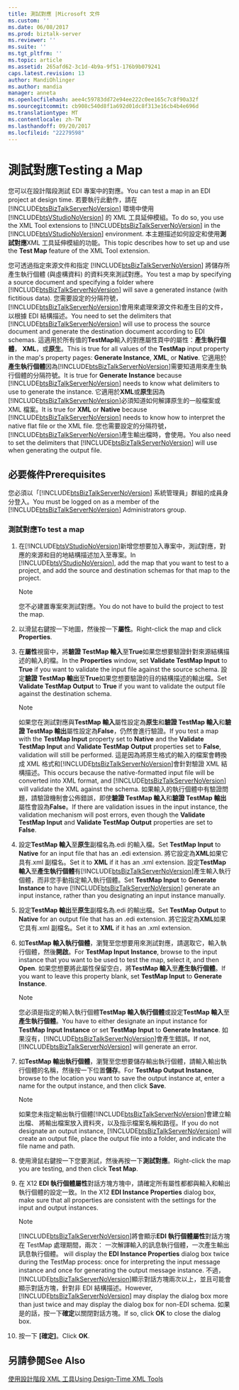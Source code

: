 ```yaml
---
title: 測試對應 |Microsoft 文件
ms.custom: ''
ms.date: 06/08/2017
ms.prod: biztalk-server
ms.reviewer: ''
ms.suite: ''
ms.tgt_pltfrm: ''
ms.topic: article
ms.assetid: 265afd62-3c1d-4b9a-9f51-176b9b079241
caps.latest.revision: 13
author: MandiOhlinger
ms.author: mandia
manager: anneta
ms.openlocfilehash: aee4c59783dd72e94ee222c0ee165c7c8f90a32f
ms.sourcegitcommit: cb908c540d8f1a692d01dc8f313e16cb4b4e696d
ms.translationtype: MT
ms.contentlocale: zh-TW
ms.lasthandoff: 09/20/2017
ms.locfileid: "22279598"
---
```

# <a name="testing-a-map"></a><span data-ttu-id="502ec-102">測試對應</span><span class="sxs-lookup"><span data-stu-id="502ec-102">Testing a Map</span></span>
<span data-ttu-id="502ec-103">您可以在設計階段測試 EDI 專案中的對應。</span><span class="sxs-lookup"><span data-stu-id="502ec-103">You can test a map in an EDI project at design time.</span></span> <span data-ttu-id="502ec-104">若要執行此動作，請在 [!INCLUDE[btsBizTalkServerNoVersion](../includes/btsbiztalkservernoversion-md.md)] 環境中使用 [!INCLUDE[btsVStudioNoVersion](../includes/btsvstudionoversion-md.md)] 的 XML 工具延伸模組。</span><span class="sxs-lookup"><span data-stu-id="502ec-104">To do so, you use the XML Tool extensions to [!INCLUDE[btsBizTalkServerNoVersion](../includes/btsbiztalkservernoversion-md.md)] in the [!INCLUDE[btsVStudioNoVersion](../includes/btsvstudionoversion-md.md)] environment.</span></span> <span data-ttu-id="502ec-105">本主題描述如何設定和使用**測試對應**XML 工具延伸模組的功能。</span><span class="sxs-lookup"><span data-stu-id="502ec-105">This topic describes how to set up and use the **Test Map** feature of the XML Tool extension.</span></span>  
  
 <span data-ttu-id="502ec-106">您可透過指定來源文件和指定 [!INCLUDE[btsBizTalkServerNoVersion](../includes/btsbiztalkservernoversion-md.md)] 將儲存所產生執行個體 (與虛構資料) 的資料夾來測試對應。</span><span class="sxs-lookup"><span data-stu-id="502ec-106">You test a map by specifying a source document and specifying a folder where [!INCLUDE[btsBizTalkServerNoVersion](../includes/btsbiztalkservernoversion-md.md)] will save a generated instance (with fictitious data).</span></span> <span data-ttu-id="502ec-107">您需要設定的分隔符號，[!INCLUDE[btsBizTalkServerNoVersion](../includes/btsbiztalkservernoversion-md.md)]會用來處理來源文件和產生目的文件，以根據 EDI 結構描述。</span><span class="sxs-lookup"><span data-stu-id="502ec-107">You need to set the delimiters that [!INCLUDE[btsBizTalkServerNoVersion](../includes/btsbiztalkservernoversion-md.md)] will use to process the source document and generate the destination document according to EDI schemas.</span></span> <span data-ttu-id="502ec-108">這適用於所有值的**TestMap**輸入的對應屬性頁中的屬性：**產生執行個體**， **XML**，或**原生**。</span><span class="sxs-lookup"><span data-stu-id="502ec-108">This is true for all values of the **TestMap** input property in the map's property pages: **Generate Instance**, **XML**, or **Native**.</span></span> <span data-ttu-id="502ec-109">它適用於**產生執行個體**因為[!INCLUDE[btsBizTalkServerNoVersion](../includes/btsbiztalkservernoversion-md.md)]需要知道用來產生執行個體的分隔符號。</span><span class="sxs-lookup"><span data-stu-id="502ec-109">It is true for **Generate Instance** because [!INCLUDE[btsBizTalkServerNoVersion](../includes/btsbiztalkservernoversion-md.md)] needs to know what delimiters to use to generate the instance.</span></span> <span data-ttu-id="502ec-110">它適用於**XML**或**原生**因為[!INCLUDE[btsBizTalkServerNoVersion](../includes/btsbiztalkservernoversion-md.md)]必須知道如何解譯原生的一般檔案或 XML 檔案。</span><span class="sxs-lookup"><span data-stu-id="502ec-110">It is true for **XML** or **Native** because [!INCLUDE[btsBizTalkServerNoVersion](../includes/btsbiztalkservernoversion-md.md)] needs to know how to interpret the native flat file or the XML file.</span></span> <span data-ttu-id="502ec-111">您也需要設定的分隔符號，[!INCLUDE[btsBizTalkServerNoVersion](../includes/btsbiztalkservernoversion-md.md)]產生輸出檔時，會使用。</span><span class="sxs-lookup"><span data-stu-id="502ec-111">You also need to set the delimiters that [!INCLUDE[btsBizTalkServerNoVersion](../includes/btsbiztalkservernoversion-md.md)] will use when generating the output file.</span></span>  
  
## <a name="prerequisites"></a><span data-ttu-id="502ec-112">必要條件</span><span class="sxs-lookup"><span data-stu-id="502ec-112">Prerequisites</span></span>  
 <span data-ttu-id="502ec-113">您必須以「[!INCLUDE[btsBizTalkServerNoVersion](../includes/btsbiztalkservernoversion-md.md)] 系統管理員」群組的成員身分登入。</span><span class="sxs-lookup"><span data-stu-id="502ec-113">You must be logged on as a member of the [!INCLUDE[btsBizTalkServerNoVersion](../includes/btsbiztalkservernoversion-md.md)] Administrators group.</span></span>  
  
### <a name="to-test-a-map"></a><span data-ttu-id="502ec-114">測試對應</span><span class="sxs-lookup"><span data-stu-id="502ec-114">To test a map</span></span>  
  
1.  <span data-ttu-id="502ec-115">在[!INCLUDE[btsVStudioNoVersion](../includes/btsvstudionoversion-md.md)]新增您想要加入專案中，測試對應，對應的來源和目的地結構描述加入至專案。</span><span class="sxs-lookup"><span data-stu-id="502ec-115">In [!INCLUDE[btsVStudioNoVersion](../includes/btsvstudionoversion-md.md)], add the map that you want to test to a project, and add the source and destination schemas for that map to the project.</span></span>  
  
    > [!NOTE]
    >  <span data-ttu-id="502ec-116">您不必建置專案來測試對應。</span><span class="sxs-lookup"><span data-stu-id="502ec-116">You do not have to build the project to test the map.</span></span>  
  
2.  <span data-ttu-id="502ec-117">以滑鼠右鍵按一下地圖，然後按一下**屬性**。</span><span class="sxs-lookup"><span data-stu-id="502ec-117">Right-click the map and click **Properties**.</span></span>  
  
3.  <span data-ttu-id="502ec-118">在**屬性**視窗中，將**驗證 TestMap 輸入**至**True**如果您想要驗證針對來源結構描述的輸入的檔。</span><span class="sxs-lookup"><span data-stu-id="502ec-118">In the **Properties** window, set **Validate TestMap Input** to **True** if you want to validate the input file against the source schema.</span></span> <span data-ttu-id="502ec-119">設定**驗證 TestMap 輸出**至**True**如果您想要驗證的目的結構描述的輸出檔。</span><span class="sxs-lookup"><span data-stu-id="502ec-119">Set **Validate TestMap Output** to **True** if you want to validate the output file against the destination schema.</span></span>  
  
    > [!NOTE]
    >  <span data-ttu-id="502ec-120">如果您在測試對應與**TestMap 輸入**屬性設定為**原生**和**驗證 TestMap 輸入**和**驗證 TestMap 輸出**屬性設定為**False**，仍然會進行驗證。</span><span class="sxs-lookup"><span data-stu-id="502ec-120">If you test a map with the **TestMap Input** property set to **Native** and the **Validate TestMap Input** and **Validate TestMap Output** properties set to **False**, validation will still be performed.</span></span> <span data-ttu-id="502ec-121">這是因為將原生格式的輸入的檔案會轉換成 XML 格式和[!INCLUDE[btsBizTalkServerNoVersion](../includes/btsbiztalkservernoversion-md.md)]會針對驗證 XML 結構描述。</span><span class="sxs-lookup"><span data-stu-id="502ec-121">This occurs because the native-formatted input file will be converted into XML format, and [!INCLUDE[btsBizTalkServerNoVersion](../includes/btsbiztalkservernoversion-md.md)] will validate the XML against the schema.</span></span> <span data-ttu-id="502ec-122">如果輸入的執行個體中有驗證問題，請驗證機制會公佈錯誤，即使**驗證 TestMap 輸入**和**驗證 TestMap 輸出**屬性會設為**False**。</span><span class="sxs-lookup"><span data-stu-id="502ec-122">If there are validation issues in the input instance, the validation mechanism will post errors, even though the **Validate TestMap Input** and **Validate TestMap Output** properties are set to **False**.</span></span>  
  
4.  <span data-ttu-id="502ec-123">設定**TestMap 輸入**至**原生**副檔名為.edi 的輸入檔。</span><span class="sxs-lookup"><span data-stu-id="502ec-123">Set **TestMap Input** to **Native** for an input file that has an .edi extension.</span></span> <span data-ttu-id="502ec-124">將它設定為**XML**如果它具有.xml 副檔名。</span><span class="sxs-lookup"><span data-stu-id="502ec-124">Set it to **XML** if it has an .xml extension.</span></span> <span data-ttu-id="502ec-125">設定**TestMap 輸入**至**產生執行個體**有[!INCLUDE[btsBizTalkServerNoVersion](../includes/btsbiztalkservernoversion-md.md)]產生輸入執行個體，而非您手動指定輸入執行個體。</span><span class="sxs-lookup"><span data-stu-id="502ec-125">Set **TestMap Input** to **Generate Instance** to have [!INCLUDE[btsBizTalkServerNoVersion](../includes/btsbiztalkservernoversion-md.md)] generate an input instance, rather than you designating an input instance manually.</span></span>  
  
5.  <span data-ttu-id="502ec-126">設定**TestMap 輸出**至**原生**副檔名為.edi 的輸出檔。</span><span class="sxs-lookup"><span data-stu-id="502ec-126">Set **TestMap Output** to **Native** for an output file that has an .edi extension.</span></span> <span data-ttu-id="502ec-127">將它設定為**XML**如果它具有.xml 副檔名。</span><span class="sxs-lookup"><span data-stu-id="502ec-127">Set it to **XML** if it has an .xml extension.</span></span>  
  
6.  <span data-ttu-id="502ec-128">如**TestMap 輸入執行個體**，瀏覽至您想要用來測試對應，請選取它，輸入執行個體，然後**開啟**。</span><span class="sxs-lookup"><span data-stu-id="502ec-128">For **TestMap Input Instance**, browse to the input instance that you want to be used to test the map, select it, and then **Open**.</span></span> <span data-ttu-id="502ec-129">如果您想要將此屬性保留空白，將**TestMap 輸入**至**產生執行個體**。</span><span class="sxs-lookup"><span data-stu-id="502ec-129">If you want to leave this property blank, set **TestMap Input** to **Generate Instance**.</span></span>  
  
    > [!NOTE]
    >  <span data-ttu-id="502ec-130">您必須是指定的輸入執行個體**TestMap 輸入執行個體**或設定**TestMap 輸入**至**產生執行個體**。</span><span class="sxs-lookup"><span data-stu-id="502ec-130">You have to either designate an input instance for **TestMap Input Instance** or set **TestMap Input** to **Generate Instance**.</span></span> <span data-ttu-id="502ec-131">如果沒有，[!INCLUDE[btsBizTalkServerNoVersion](../includes/btsbiztalkservernoversion-md.md)]會產生錯誤。</span><span class="sxs-lookup"><span data-stu-id="502ec-131">If not, [!INCLUDE[btsBizTalkServerNoVersion](../includes/btsbiztalkservernoversion-md.md)] will generate an error.</span></span>  
  
7.  <span data-ttu-id="502ec-132">如**TestMap 輸出執行個體**，瀏覽至您想要儲存輸出執行個體，請輸入輸出執行個體的名稱，然後按一下位置**儲存**。</span><span class="sxs-lookup"><span data-stu-id="502ec-132">For **TestMap Output Instance**, browse to the location you want to save the output instance at, enter a name for the output instance, and then click **Save**.</span></span>  
  
    > [!NOTE]
    >  <span data-ttu-id="502ec-133">如果您未指定輸出執行個體[!INCLUDE[btsBizTalkServerNoVersion](../includes/btsbiztalkservernoversion-md.md)]會建立輸出檔、 將輸出檔案放入資料夾，以及指示檔案名稱和路徑。</span><span class="sxs-lookup"><span data-stu-id="502ec-133">If you do not designate an output instance, [!INCLUDE[btsBizTalkServerNoVersion](../includes/btsbiztalkservernoversion-md.md)] will create an output file, place the output file into a folder, and indicate the file name and path.</span></span>  
  
8.  <span data-ttu-id="502ec-134">使用滑鼠右鍵按一下您要測試，然後再按一下**測試對應**。</span><span class="sxs-lookup"><span data-stu-id="502ec-134">Right-click the map you are testing, and then click **Test Map**.</span></span>  
  
9. <span data-ttu-id="502ec-135">在 X12 **EDI 執行個體屬性**對話方塊方塊中，請確定所有屬性都都與輸入和輸出執行個體的設定一致。</span><span class="sxs-lookup"><span data-stu-id="502ec-135">In the X12 **EDI Instance Properties** dialog box, make sure that all properties are consistent with the settings for the input and output instances.</span></span>  
  
    > [!NOTE]
    >  [!INCLUDE[btsBizTalkServerNoVersion](../includes/btsbiztalkservernoversion-md.md)]<span data-ttu-id="502ec-136">將會顯示**EDI 執行個體屬性**對話方塊在 TestMap 處理期間，兩次： 一次解譯輸入的訊息執行個體，一次產生輸出訊息執行個體。</span><span class="sxs-lookup"><span data-stu-id="502ec-136"> will display the **EDI Instance Properties** dialog box twice during the TestMap process: once for interpreting the input message instance and once for generating the output message instance.</span></span> <span data-ttu-id="502ec-137">不過，[!INCLUDE[btsBizTalkServerNoVersion](../includes/btsbiztalkservernoversion-md.md)]顯示對話方塊兩次以上，並且可能會顯示對話方塊，針對非 EDI 結構描述。</span><span class="sxs-lookup"><span data-stu-id="502ec-137">However, [!INCLUDE[btsBizTalkServerNoVersion](../includes/btsbiztalkservernoversion-md.md)] may display the dialog box more than just twice and may display the dialog box for non-EDI schema.</span></span> <span data-ttu-id="502ec-138">如果是的話，按一下**確定**以關閉對話方塊。</span><span class="sxs-lookup"><span data-stu-id="502ec-138">If so, click **OK** to close the dialog box.</span></span>  
  
10. <span data-ttu-id="502ec-139">按一下 **[確定]**。</span><span class="sxs-lookup"><span data-stu-id="502ec-139">Click **OK**.</span></span>  
  
## <a name="see-also"></a><span data-ttu-id="502ec-140">另請參閱</span><span class="sxs-lookup"><span data-stu-id="502ec-140">See Also</span></span>  
 [<span data-ttu-id="502ec-141">使用設計階段 XML 工具</span><span class="sxs-lookup"><span data-stu-id="502ec-141">Using Design-Time XML Tools</span></span>](../core/using-design-time-xml-tools.md)